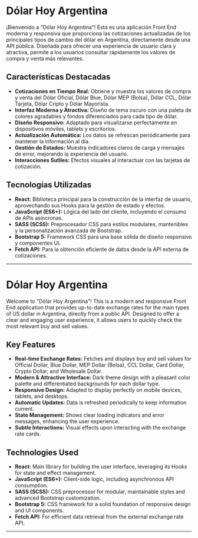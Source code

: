 # Dólar Hoy Argentina

¡Bienvenido a "Dólar Hoy Argentina"! Esta es una aplicación Front End moderna y responsiva que proporciona las cotizaciones actualizadas de los principales tipos de cambio del dólar en Argentina, directamente desde una API pública. Diseñada para ofrecer una experiencia de usuario clara y atractiva, permite a los usuarios consultar rápidamente los valores de compra y venta más relevantes.

##  Características Destacadas

*   **Cotizaciones en Tiempo Real:** Obtiene y muestra los valores de compra y venta del Dólar Oficial, Dólar Blue, Dólar MEP (Bolsa), Dólar CCL, Dólar Tarjeta, Dólar Cripto y Dólar Mayorista.
*   **Interfaz Moderna y Atractiva:** Diseño de tema oscuro con una paleta de colores agradables y fondos diferenciados para cada tipo de dólar.
*   **Diseño Responsivo:** Adaptado para visualizarse perfectamente en dispositivos móviles, tablets y escritorios.
*   **Actualización Automática:** Los datos se refrescan periódicamente para mantener la información al día.
*   **Gestión de Estados:** Muestra indicadores claros de carga y mensajes de error, mejorando la experiencia del usuario.
*   **Interacciones Sutiles:** Efectos visuales al interactuar con las tarjetas de cotización.

##  Tecnologías Utilizadas

*   **React:** Biblioteca principal para la construcción de la interfaz de usuario, aprovechando sus Hooks para la gestión de estado y efectos.
*   **JavaScript (ES6+):** Lógica del lado del cliente, incluyendo el consumo de APIs asíncronas.
*   **SASS (SCSS):** Preprocesador CSS para estilos modulares, mantenibles y la personalización avanzada de Bootstrap.
*   **Bootstrap 5:** Framework CSS para una base sólida de diseño responsivo y componentes UI.
*   **Fetch API:** Para la obtención eficiente de datos desde la API externa de cotizaciones.

---


# Dólar Hoy Argentina

Welcome to "Dólar Hoy Argentina"! This is a modern and responsive Front End application that provides up-to-date exchange rates for the main types of US dollar in Argentina, directly from a public API. Designed to offer a clear and engaging user experience, it allows users to quickly check the most relevant buy and sell values.

## Key Features

*   **Real-time Exchange Rates:** Fetches and displays buy and sell values for Official Dollar, Blue Dollar, MEP Dollar (Bolsa), CCL Dollar, Card Dollar, Crypto Dollar, and Wholesale Dollar.
*   **Modern & Attractive Interface:** Dark theme design with a pleasant color palette and differentiated backgrounds for each dollar type.
*   **Responsive Design:** Adapted to display perfectly on mobile devices, tablets, and desktops.
*   **Automatic Updates:** Data is refreshed periodically to keep information current.
*   **State Management:** Shows clear loading indicators and error messages, enhancing the user experience.
*   **Subtle Interactions:** Visual effects upon interacting with the exchange rate cards.

## Technologies Used

*   **React:** Main library for building the user interface, leveraging its Hooks for state and effect management.
*   **JavaScript (ES6+):** Client-side logic, including asynchronous API consumption.
*   **SASS (SCSS):** CSS preprocessor for modular, maintainable styles and advanced Bootstrap customization.
*   **Bootstrap 5:** CSS framework for a solid foundation of responsive design and UI components.
*   **Fetch API:** For efficient data retrieval from the external exchange rate API.

---